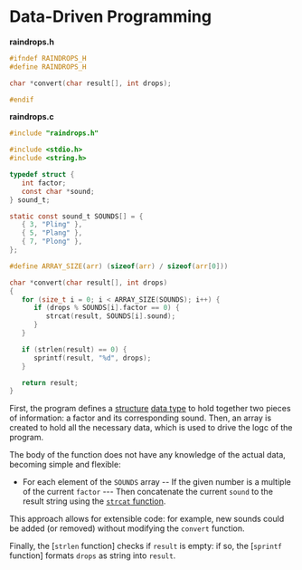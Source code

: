 # Data-Driven Programming

**raindrops.h**

```c
#ifndef RAINDROPS_H
#define RAINDROPS_H

char *convert(char result[], int drops);

#endif
```

**raindrops.c**

```c
#include "raindrops.h"

#include <stdio.h>
#include <string.h>

typedef struct {
   int factor;
   const char *sound;
} sound_t;

static const sound_t SOUNDS[] = {
   { 3, "Pling" },
   { 5, "Plang" },
   { 7, "Plong" },
};

#define ARRAY_SIZE(arr) (sizeof(arr) / sizeof(arr[0]))

char *convert(char result[], int drops)
{
   for (size_t i = 0; i < ARRAY_SIZE(SOUNDS); i++) {
      if (drops % SOUNDS[i].factor == 0) {
         strcat(result, SOUNDS[i].sound);
      }
   }

   if (strlen(result) == 0) {
      sprintf(result, "%d", drops);
   }

   return result;
}
```

First, the program defines a [structure][struct] [data type][typedef] to hold together two pieces of information: a factor and its corresponding sound.
Then, an array is created to hold all the necessary data, which is used to drive the logc of the program.

The body of the function does not have any knowledge of the actual data, becoming simple and flexible:

- For each element of the `SOUNDS` array
-- If the given number is a multiple of the current `factor`
--- Then concatenate the current `sound` to the result string using the [`strcat` function][strcat].

This approach allows for extensible code: for example, new sounds could be added (or removed) without modifying the `convert` function.

Finally, the [`strlen` function] checks if `result` is empty: if so, the [`sprintf` function] formats `drops` as string into `result`.

[struct]: https://www.geeksforgeeks.org/structures-c/
[typedef]: https://www.geeksforgeeks.org/typedef-in-c/
[strcat]: https://pubs.opengroup.org/onlinepubs/9699919799/functions/strcat.html
[strlen]: https://pubs.opengroup.org/onlinepubs/9699919799/functions/strlen.html
[sprintf]: https://pubs.opengroup.org/onlinepubs/9699919799/functions/sprintf.html
